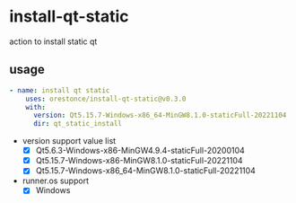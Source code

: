 # install-qt-static
action to install static qt

## usage
````yml
- name: install qt static
    uses: orestonce/install-qt-static@v0.3.0
    with:
      version: Qt5.15.7-Windows-x86_64-MinGW8.1.0-staticFull-20221104
      dir: qt_static_install
````
* version support value list
  * [x] Qt5.6.3-Windows-x86-MinGW4.9.4-staticFull-20200104
  * [x] Qt5.15.7-Windows-x86-MinGW8.1.0-staticFull-20221104
  * [x] Qt5.15.7-Windows-x86_64-MinGW8.1.0-staticFull-20221104
* runner.os support
  * [x] Windows
